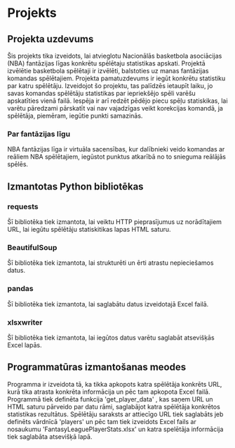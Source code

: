 # Projekts 
## Projekta uzdevums
Šis projekts tika izveidots, lai atvieglotu Nacionālās basketbola asociācijas (NBA) fantāzijas līgas konkrētu spēlētaju statistikas apskati. Projektā izvēlētie basketbola spēlētaji ir izvēlēti, balstoties uz manas fantāzijas komandas spēlētajiem. Projekta pamatuzdevums ir iegūt konkrētu statistiku par katru spēlētāju. Izveidojot šo projektu, tas palīdzēs ietaupīt laiku, jo savas komandas spēlētāju statistikas par iepriekšējo spēli varēšu apskatīties vienā failā. Iespēja ir arī redzēt pēdējo piecu spēļu statiskikas, lai varētu pāredzami pārskatīt vai nav vajadzīgas veikt korekcijas komandā, ja spēlētāja, piemēram, iegūtie punkti samazinās.
### Par fantāzijas līgu
NBA fantāzijas līga ir virtuāla sacensības, kur dalībnieki veido komandas ar reāliem NBA spēlētajiem, iegūstot punktus atkarībā no to snieguma reālājās spēlēs.
## Izmantotas Python bibliotēkas
### requests
Šī bibliotēka tiek izmantota, lai veiktu HTTP pieprasījumus uz norādītajiem URL, lai iegūtu spēlētāju statiskitikas lapas HTML saturu.
### BeautifulSoup
Šī bibliotēka tiek izmantota, lai strukturēti un ērti atrastu nepieciešamos datus. 
### pandas 
Šī bibliotēka tiek izmantota, lai saglabātu datus izveidotajā Excel failā.
### xlsxwriter
Šī bibliotēka tiek izmantota, lai iegūtos datus varētu saglabāt atsevišķās Excel lapās.
## Programmatūras izmantošanas meodes
Programma ir izveidota tā, ka tikka apkopots katra spēlētāja konkrēts URL, kurā tika atrasta konkrēta informācija un pēc tam apkopota Excel failā. Programmā tiek definēta funkcija 'get_player_data' , kas saņem URL un HTML saturu pārveido par datu rāmi, saglabājot katra spēlētāja konkrētos statistikas rezultātus.  Spēlētāju saraksts ar attiecīgo URL tiek saglabāts jeb definēts vārdnīcā 'players' un pēc tam tiek izveidots Excel fails ar nosaukumu 'FantasyLeaguePlayerStats.xlsx' un katra spelētāja informācija tiek saglabāta atsevišķā lapā.
